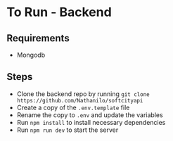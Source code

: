 # To Run - Backend

## Requirements

- Mongodb

## Steps

- Clone the backend repo by running `git clone https://github.com/Nathanilo/softcityapi`
- Create a copy of the `.env.template` file
- Rename the copy to `.env` and update the variables
- Run `npm install` to install necessary dependencies
- Run `npm run dev` to start the server
